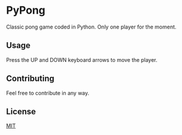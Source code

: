 # PyPong
Classic pong game coded in Python. Only one player for the moment.

## Usage
Press the UP and DOWN keyboard arrows to move the player.

## Contributing
Feel free to contribute in any way.

## License
[MIT](https://choosealicense.com/licenses/mit/)
